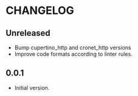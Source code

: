 # CHANGELOG

## Unreleased

- Bump cupertino_http and cronet_http versions
- Improve code formats according to linter rules.

## 0.0.1

- Initial version.
